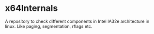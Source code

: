 # x64Internals
A repository to check different components in Intel IA32e architecture in linux. Like paging, segmentation, rflags etc.
